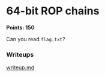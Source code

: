 # 64-bit ROP chains

**Points: 150**

Can you read `flag.txt`?

### Writeups
[writeup.md](writeup.md)
